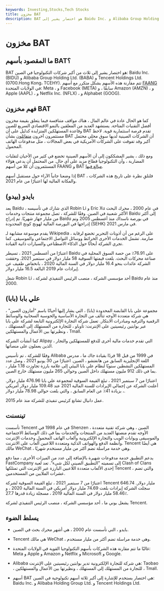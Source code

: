 ```yaml
---
keywords: Investing,Stocks,Tech Stocks
title: مخزون BAT
description: BAT هو اختصار يشير إلى Baidu Inc. و Alibaba Group Holding Ltd. و Tencent Holdings Ltd.
---
```


# مخزون BAT
## ما المقصود بأسهم BAT؟

BAT هو اختصار يشير إلى ثلاث من أكبر شركات التكنولوجيا في الصين: Baidu Inc. (BIDU) و Alibaba Group Holding Ltd. (BABA) و Tencent Holdings Ltd. (0700.Hong Kong، TCEHY). تتم مقارنة هذه الأسهم بشكل متكرر مع أسهم [FAANG](/faang-stocks) في الولايات المتحدة: Meta ، و Facebook (META) سابقًا ، و Amazon (AMZN) ، و Apple (AAPL) ، و Netflix Inc. (NFLX) ، و Alphabet (GOOG).

## فهم مخزون BAT

كما هو الحال عادة في عالم المال ، هناك مواقف متنافسة فيما يتعلق بقيمة مخزون أفضل التقنيات المتاحة. يستشهد العديد من المعلقين بالنمو الاقتصادي السريع للصين وقاعدة المستهلكين المتزايدة كدليل على أن BAT تقدم فرصة استثمارية قوية. لاحظ مستثمرون آخرون [متفائلون](/bull) بشأن BAT أن الشركات الصينية لديها سوق محلي محتمل أكبر وقد تفوقت على الشركات الأمريكية في بعض المجالات ، مثل مدفوعات الهاتف المحمول.

ومع ذلك ، يشير المشككون إلى أن الأسهم الصينية تخضع في كثير من الأحيان لتقلبات المضاربة ، وأن التكنولوجيا قطاع مزبد على أي حال. من المحتمل أن يدعي هؤلاء المستثمرون أن كلا من أسهم FAANG و BAT [مبالغ فيها](/overvalued).

إذا وضعنا جانباً الآراء حول مستقبل أسهم BAT ، فلنلقِ نظرة على تاريخ هذه الشركات والمكانة المالية لها اعتبارًا من عام 2021.

## بايدو (بيدو)

يعد Baidu ، الذي شارك في تأسيسه Robin Li و Eric Xu في عام 2000 ، محرك البحث الأكثر شعبية في الصين. وفقًا للشركة ، تصل مجموعة منتجات وخدمات Baidu إلى أكثر من مليار جهاز شهريًا. تم إدراج Baidu في بورصة ناسداك منذ أغسطس 2005 وتم إدراجها في البورصة المالية لهونج كونج المحدودة (SEHK) في مارس 2021.

يقدم موسوعة مشابهة لـ Wikipedia ، على الرغم من أن أذونات التحرير تخضع لرقابة صارمة. تشمل الخدمات الأخرى الخرائط ووسائل التواصل الاجتماعي والموسيقى. كما تجري الشركة أبحاثًا حول الذكاء الاصطناعي والسيارات ذاتية القيادة.

اعتبارًا من أغسطس 2021 ، تسيطر Baidu على 76.91٪ من حصة السوق المحلية في صناعة محركات البحث. بلغت قيمتها السوقية 58 مليار دولار في سبتمبر 2021. وحققت الشركة عائدات بنحو 16.4 مليار دولار في السنة المالية 2020 ، بانخفاض طفيف عن إيرادات عام 2019 البالغة 16.5 مليار دولار.

شغل Robin Li ، أحد مؤسسي الشركة ، منصب الرئيس التنفيذي لشركة Baidu منذ عام 2000.

## علي بابا (بابا)

مجموعة علي بابا القابضة المحدودة (بابا) ، التي يشار إليها أحيانًا باسم "أمازون الصين" ، هي شركة متعددة الأوجه تتألف من التجارة الأساسية والحوسبة السحابية والوسائط الرقمية والترفيه ومبادرات الابتكار. تعمل شركة التجارة الإلكترونية التابعة لشركة علي بابا عبر بوابتين رئيسيتين على الإنترنت: تاوباو ، للتجارة من المستهلك إلى المستهلك ، ونظيرتها بين الأعمال والمستهلكين ، Tmall.

كما أنشأت الشركة Alipay ، التي تقدم خدمات مالية أخرى للدفع للمستهلكين والتجار الذين يعملون على منصاتها.

وفقًا للشركة ، تم تأسيس Alibaba في 1999 من قبل 18 فردًا بقيادة جاك ما ، مدرس اللغة الإنجليزية السابق من هانغتشو ، الصين. اعتبارًا من 30 يونيو 2021 ، وصل عدد المستهلكين النشطين سنويًا لنظام علي بابا البيئي إلى علامة بارزة تجاوزت 1.18 مليار ، بما في ذلك 912 مليون مستهلك داخل الصين وحوالي 265 مليون مستهلك خارج الصين.

اعتبارًا من 7 سبتمبر 2021 ، تبلغ القيمة السوقية لمجموعة علي بابا 476.96 مليار دولار. أعلنت الشركة عن إجمالي الإيرادات للسنة المالية 2021 عند 109.48 مليار دولار أمريكي ، بزيادة 41٪ عن العام السابق ، والتي بلغت حوالي 78.98 مليار دولار.

عمل دانيال تشانغ كرئيس تنفيذي للشركة منذ عام 2015.

## تينسنت

تأسست Tencent في عام 1998 في Shenzen ، الصين ، وهي شركة تقنية متعددة الأوجه تقدم منصتها العديد من المنتجات والخدمات بما في ذلك الوسائط الاجتماعية والموسيقى وبوابات الويب والتجارة الإلكترونية وألعاب الهاتف المحمول وخدمات الإنترنت وأنظمة الدفع والهواتف الذكية ومتعددة اللاعبين ألعاب على الانترنت. Tencent هي أيضًا مالك WeChat ، وهي خدمة مراسلة تضم أكثر من مليار مستخدم شهريًا.

يدعم التطبيق خدمة مدفوعات شهيرة بالإضافة إلى عدد من الميزات الأخرى ، مما دفع FastCompany إلى تسميته "التطبيق الصيني لكل شيء". تعد لعبة Clash of Clans إحدى الألعاب متعددة اللاعبين البارزة عبر الإنترنت التي تمتلكها Tencent ، والتي تضم عشرات الملايين من المستخدمين.

اعتبارًا من 7 سبتمبر 2021 ، تبلغ القيمة السوقية لشركة Tencent 646.74 مليار دولار. سجلت الشركة إيرادات بلغت 74.69 مليار دولار أمريكي في السنة المالية 2020 ، و 58.46 مليار دولار في السنة المالية 2019 ، مسجلة زيادة قدرها 27.7٪.

يشغل بوني ما ، أحد مؤسسي الشركة ، منصب الرئيس التنفيذي لشركة Tencent.

## يسلط الضوء

- بايدو ، التي تأسست عام 2000 ، هي أشهر محرك بحث في الصين.

- Tencent هي مالك WeChat ، وهي خدمة مراسلة تضم أكثر من مليار مستخدم.

- غالبًا ما تتم مقارنة هذه الشركات بأسهم التكنولوجيا القوية في الولايات المتحدة: Meta و Apple و Amazon و Netflix و Microsoft و Google.

- Alibaba هي شركة للتجارة الإلكترونية تدير بوابتين رئيسيتين على الإنترنت: Taobao ، للتجارة من المستهلك إلى المستهلك ، ونظيرتها بين الأعمال والمستهلكين ، Tmall.

- أسهم BAT هي اختصار يستخدم للإشارة إلى أكبر ثلاثة أسهم تكنولوجية في الصين: Baidu Inc. و Alibaba Holding Group Ltd. و Tencent Holdings Ltd.

